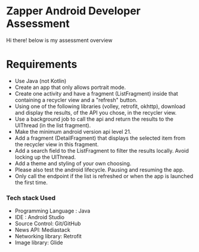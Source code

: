 # Zapper Android Developer Assessment

Hi there! below is my assessment overview

# Requirements
- Use Java (not Kotlin)
- Create an app that only allows portrait mode.
- Create one activity and have a fragment (ListFragment) inside that containing a recycler view and a "refresh" button.
- Using one of the following libraries (volley, retrofit, okhttp), download and display the results, of the API you chose, in the recycler view.
- Use a background job to call the api and return the results to the UIThread (in the list fragment).
- Make the minimum android version api level 21.
- Add a fragment (DetailFragment) that displays the selected item from the recycler view in this fragment.
- Add a search field to the ListFragment to filter the results locally. Avoid locking up the UIThread.
- Add a theme and styling of your own choosing.
- Please also test the android lifecycle. Pausing and resuming the app.
- Only call the endpoint if the list is refreshed or when the app is launched the first time.

### Tech stack Used
- Programming Language : Java
- IDE : Android Studio
- Source Control: Git/GitHub
- News API: Mediastack
- Networking library: Retrofit
- Image library: Glide



